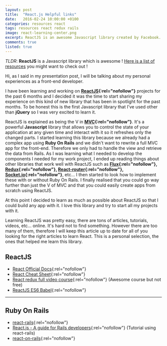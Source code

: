 ```yaml
---
layout: post
title:  "React.js Helpful links"
date:   2016-02-24 10:00:00 +0100
categories: resources react
tags: resources react redux rails
image: react-learning-center.png
excerpt: ReactJS is an awesome Javascript library created by Facebook. Here is a list of resources you might want to check out !
comments: true
listed: true
---
```

_TLDR_: **ReactJS** is a Javascript library which is awesome ! [Here is a list of resources](#reactjs) you might want to check out !

Hi, as I said in my presentation post, I will be talking about my personal experiences as a front-end developer.

I have been learning and working on **[ReactJS](https://facebook.github.io/react/){:rel="nofollow"}** projects for the past 6 months and I decided it was the time to start sharing my experience on this kind of new library that has been in spotlight for the past months. To be honest this is the first Javascript library that I've used other than **jQuery** so I was very excited to learn it.

ReactJS is explained as being the V in **[MVC](https://en.wikipedia.org/wiki/Model%E2%80%93view%E2%80%93controller){:rel="nofollow"}**. It's a powerful **Javascript** library that allows you to control the state of your application at any given time and interact with it so it refreshes only the changed parts. I started learning this library because we already had a complex app using **Ruby On Rails** and we didn't want to rewrite a full MVC app for the front-end. Therefore we only had to handle the view and retrieve the data from Rails. As I was learning what I needed to develop the components I needed for my work project, I ended up reading things about other libraries that work well with ReactJS such as **[Flux](https://facebook.github.io/flux/){:rel="nofollow"}, [Redux](http://redux.js.org/){:rel="nofollow"}, [React-router](https://github.com/reactjs/react-router){:rel="nofollow"}, [Socket.io](http://socket.io/){:rel="nofollow"}**, etc... I then started to look how to implement these with or without Ruby On Rails. I finally realised that you could go way further than just the V of MVC and that you could easily create apps from scratch using ReactJS.

At this point I decided to learn as much as possible about ReactJS so that I could build any app with it. I love this library and try to start all my projects with it.

Learning ReactJS was pretty easy, there are tons of articles, tutorials, videos, etc... online. It's hard not to find something. However there are too many of them, therefore I will keep this article up to date for all of you looking for the right articles to learn React. This is a personal selection, the ones that helped me learn this library.

## ReactJS
* [React Official Docs](https://facebook.github.io/react/docs/getting-started.html){:rel="nofollow"}
* [React Cheat Sheet](http://reactcheatsheet.com/){:rel="nofollow"}
* [React redux full video course](https://www.udemy.com/react-redux/){:rel="nofollow"} (Awesome course but not free)
* [ReactJS ES6 Babel](https://babeljs.io/blog/2015/06/07/react-on-es6-plus){:rel="nofollow"}


___

## Ruby On Rails
* [react-rails](https://github.com/reactjs/react-rails){:rel="nofollow"}
* [React.js - A guide for Rails developers](https://www.airpair.com/reactjs/posts/reactjs-a-guide-for-rails-developers){:rel="nofollow"} (Tutorial using react-rails)
* [react-on-rails](https://github.com/shakacode/react_on_rails){:rel="nofollow"}
